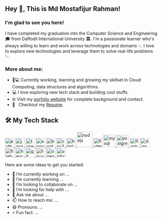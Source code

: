 ## Hey 👋, This is Md Mostafijur Rahman!

### I'm glad to see you here!

I have completed my graduation into the Computer Science and Engineering 🎓 from Daffodil International University 🏛. I'm a passionate learner who's always willing to learn and work across technologies and domains 💡. I love to explore new technologies and leverage them to solve real-life problems ✨.

### More about me:

- 👨💻 Currently working, learning and growing my skillset in Cloud Computing, data structures and algorithms.
- 💻   I love exploring new tech stack and building cool stuffs.
  <li>🌐 Visit my <a href="https://shubhro.me" rel="nofollow">porfolio website</a> for complete background and contact.</li>
  <li>📝 &nbsp; Checkout my <a href="https://shubhro.me/dec21v5.pdf" rel="nofollow">Resume</a>.</li>

## 🛠  My Tech Stack
<p dir="auto"><a href="https://www.python.org" rel="nofollow"> <img src="/manumanoj0010/manumanoj0010/raw/main/images/python.png" alt="python" width="30" height="30" style="max-width: 100%;"> </a><a href="https://developer.mozilla.org/en-US/docs/Web/JavaScript" rel="nofollow"> <img src="/manumanoj0010/manumanoj0010/raw/main/images/javascript.png" alt="javascript" width="30" height="30" style="max-width: 100%;"> </a>   <a href="https://www.typescriptlang.org/" rel="nofollow"> <img src="/manumanoj0010/manumanoj0010/raw/main/images/typescript.png" alt="typescript" width="30" height="30" style="max-width: 100%;"> </a><a href="https://angular.io" rel="nofollow"><img src="/manumanoj0010/manumanoj0010/raw/main/images/angular.png" alt="angularjs" width="30" height="30" style="max-width: 100%;"> </a> <a href="https://getbootstrap.com" rel="nofollow"> <img src="/manumanoj0010/manumanoj0010/raw/main/images/bootstrap.png" alt="bootstrap" width="30" height="30" style="max-width: 100%;"> </a> <a href="https://www.w3schools.com/css/" rel="nofollow"> <img src="/manumanoj0010/manumanoj0010/raw/main/images/css.png" alt="css3" width="30" height="30" style="max-width: 100%;"> </a><a href="https://www.w3.org/html/" rel="nofollow"> <img src="/manumanoj0010/manumanoj0010/raw/main/images/html.png" alt="html5" width="30" height="30" style="max-width: 100%;"> </a>  <a href="https://nodejs.org" rel="nofollow"> <img src="/manumanoj0010/manumanoj0010/raw/main/images/nodejs.png" alt="nodejs" width="50" height="50" style="max-width: 100%;"> </a>  <a href="https://flutter.dev" rel="nofollow"> <img src="/manumanoj0010/manumanoj0010/raw/main/images/flutter.png" alt="flutter" width="30" height="30" style="max-width: 100%;"></a>  <a href="https://www.mysql.com/" rel="nofollow"> <img src="/manumanoj0010/manumanoj0010/raw/main/images/mysql.png" alt="mysql" width="40" height="40" style="max-width: 100%;"></a><a href="https://www.postgresql.org" rel="nofollow"> <img src="/manumanoj0010/manumanoj0010/raw/main/images/postgresql.png" alt="postgresql" width="40" height="40" style="max-width: 100%;"> </a> <a href="https://flask.palletsprojects.com/" rel="nofollow"> <img src="https://camo.githubusercontent.com/0cbb9cdab53ebf1a46cb81b884ab4d76626eb3ae0507381a4335372329c4b805/68747470733a2f2f7777772e766563746f726c6f676f2e7a6f6e652f6c6f676f732f706f636f6f5f666c61736b2f706f636f6f5f666c61736b2d69636f6e2e737667" alt="flask" width="30" height="30" data-canonical-src="https://www.vectorlogo.zone/logos/pocoo_flask/pocoo_flask-icon.svg" style="max-width: 100%;"> </a><a href="https://www.djangoproject.com/" rel="nofollow"> <img src="/manumanoj0010/manumanoj0010/raw/main/images/django.png" alt="django" width="30" height="30" style="max-width: 100%;"> </a>  <a href="https://firebase.google.com/" rel="nofollow"> <img src="/manumanoj0010/manumanoj0010/raw/main/images/firebase.png" alt="firebase" width="30" height="30" style="max-width: 100%;"> </a> <a href="https://heroku.com" rel="nofollow"> <img src="/manumanoj0010/manumanoj0010/raw/main/images/heroku.png" alt="heroku" width="30" height="30" style="max-width: 100%;"> </a> <a href="https://git-scm.com/" rel="nofollow"> <img src="/manumanoj0010/manumanoj0010/raw/main/images/git.png" alt="git" width="30" height="30" style="max-width: 100%;"> </a>  <a href="https://www.linux.org/" rel="nofollow"> <img src="/manumanoj0010/manumanoj0010/raw/main/images/kali.png" alt="linux" width="30" height="30" style="max-width: 100%;"> </a> <a href="https://opencv.org/" rel="nofollow"> <img src="https://camo.githubusercontent.com/de6ed745c22f7f8b8f8ef981a7ea194e4cb5d106e84a272fe283cae357c9abc5/68747470733a2f2f7777772e766563746f726c6f676f2e7a6f6e652f6c6f676f732f6f70656e63762f6f70656e63762d69636f6e2e737667" alt="opencv" width="30" height="30" data-canonical-src="https://www.vectorlogo.zone/logos/opencv/opencv-icon.svg" style="max-width: 100%;"> </a><a href="https://unity.com/" rel="nofollow"> <img src="/manumanoj0010/manumanoj0010/raw/main/images/unity.png" alt="unity" width="30" height="30" style="max-width: 100%;"> </a></p>

Here are some ideas to get you started:

- 🔭 I’m currently working on ...
- 🌱 I’m currently learning ...
- 👯 I’m looking to collaborate on ...
- 🤔 I’m looking for help with ...
- 💬 Ask me about ...
- 📫 How to reach me: ...
- 😄 Pronouns: ...
- ⚡ Fun fact: ...
